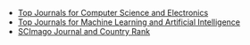 - [Top Journals for Computer Science and Electronics](http://www.guide2research.com/journals/)
- [Top Journals for Machine Learning and Artificial Intelligence](http://www.guide2research.com/journals/machine-learning)
- [SCImago Journal and Country Rank](http://www.scimagojr.com/journalrank.php?category=1702)
